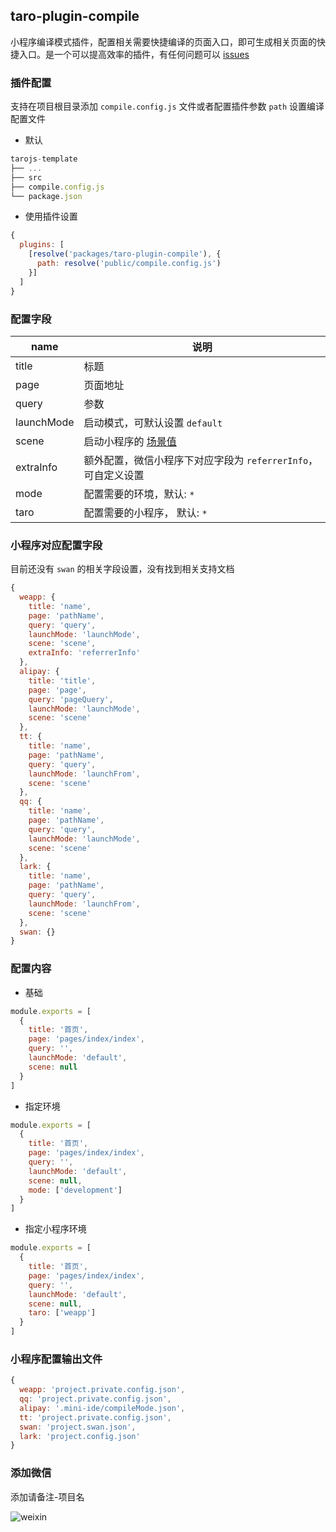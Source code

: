 ## taro-plugin-compile

小程序编译模式插件，配置相关需要快捷编译的页面入口，即可生成相关页面的快捷入口。是一个可以提高效率的插件，有任何问题可以 [issues](https://github.com/yangtianxia/tarojs-template/issues)

### 插件配置
支持在项目根目录添加 `compile.config.js` 文件或者配置插件参数 `path` 设置编译配置文件

- 默认
```ts
tarojs-template
├── ...
├── src
├── compile.config.js
└── package.json
```

- 使用插件设置
```js
{
  plugins: [
    [resolve('packages/taro-plugin-compile'), {
      path: resolve('public/compile.config.js')
    }]
  ]
}
```

### 配置字段

| name | 说明 |
| - | - |
| title | 标题 |
| page | 页面地址 |
| query | 参数 |
| launchMode | 启动模式，可默认设置 `default` |
| scene | 启动小程序的 [场景值](https://developers.weixin.qq.com/miniprogram/dev/framework/app-service/scene.html) |
| extraInfo | 额外配置，微信小程序下对应字段为 `referrerInfo`， 可自定义设置 |
| mode | 配置需要的环境，默认: `*` |
| taro | 配置需要的小程序， 默认: `*` |

### 小程序对应配置字段
目前还没有 `swan` 的相关字段设置，没有找到相关支持文档

```js
{
  weapp: {
    title: 'name',
    page: 'pathName',
    query: 'query',
    launchMode: 'launchMode',
    scene: 'scene',
    extraInfo: 'referrerInfo'
  },
  alipay: {
    title: 'title',
    page: 'page',
    query: 'pageQuery',
    launchMode: 'launchMode',
    scene: 'scene'
  },
  tt: {
    title: 'name',
    page: 'pathName',
    query: 'query',
    launchMode: 'launchFrom',
    scene: 'scene'
  },
  qq: {
    title: 'name',
    page: 'pathName',
    query: 'query',
    launchMode: 'launchMode',
    scene: 'scene'
  },
  lark: {
    title: 'name',
    page: 'pathName',
    query: 'query',
    launchMode: 'launchFrom',
    scene: 'scene'
  },
  swan: {}
}
```

### 配置内容

- 基础
```js
module.exports = [
  {
    title: '首页',
    page: 'pages/index/index',
    query: '',
    launchMode: 'default',
    scene: null
  }
]
```

- 指定环境
```js
module.exports = [
  {
    title: '首页',
    page: 'pages/index/index',
    query: '',
    launchMode: 'default',
    scene: null,
    mode: ['development']
  }
]
```

- 指定小程序环境
```js
module.exports = [
  {
    title: '首页',
    page: 'pages/index/index',
    query: '',
    launchMode: 'default',
    scene: null,
    taro: ['weapp']
  }
]
```

### 小程序配置输出文件

```js
{
  weapp: 'project.private.config.json',
  qq: 'project.private.config.json',
  alipay: '.mini-ide/compileMode.json',
  tt: 'project.private.config.json',
  swan: 'project.swan.json',
  lark: 'project.config.json'
}
```

### 添加微信
添加请备注-项目名

![weixin](http://s6021rm6s.bkt.clouddn.com/weixin.jpg?imageView2/0/format/webp/q/75)
